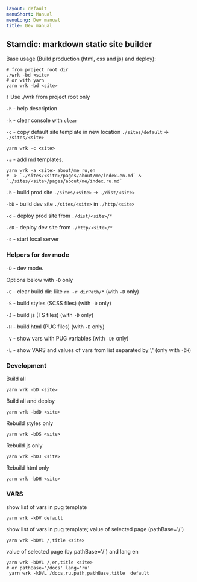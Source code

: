 ```yaml
layout: default
menuShort: Manual
menuLong: Dev manual
title: Dev manual
```
<!--config-->
## Stamdic: markdown static site builder

Base usage (Build production (html, css and js) and deploy):
```shell
# from project root dir
./wrk -bd <site>
# or with yarn
yarn wrk -bd <site>
```
`!` Use ./wrk from project root only

`-h` - help description

`-k`  - clear console with `clear`

`-c` - copy default site template in new location `./sites/default` =>  `./sites/<site>`
```shell
yarn wrk -c <site>
```

`-a`  - add md templates.
```shell
yarn wrk -a <site> about/me ru,en
# -> `./sites/<site>/pages/about/me/index.en.md` & `./sites/<site>/pages/about/me/index.ru.md`
```

`-b`  - build prod site `./sites/<site>` -> `./dist/<site>`

`-bD`  - build dev site `./sites/<site>` in `./http/<site>`

`-d`  - deploy prod site from `./dist/<site>/*`

`-dD`  - deploy dev site from `./http/<site>/*`


`-s`  - start local server

### Helpers for `dev` mode

`-D`  - dev mode.

Options below with `-D` only

`-C`  - clear build dir: like `rm -r dirPath/*`  (with `-D` only)

`-S`  - build styles (SCSS files) (with `-D` only)

`-J`  - build js (TS files) (with `-D` only)

`-H`  - build html (PUG files) (with `-D` only)

`-V`  - show vars with PUG variables (with `-DH` only)

`-L`  - show VARS and values of vars from list separated by ',' (only with `-DH`)

### Development

Build all
```shell
yarn wrk -bD <site>
```
Build all and deploy
```shell
yarn wrk -bdD <site>
```
Rebuild styles only
```shell
yarn wrk -bDS <site> 
```

Rebuild js only
```shell
yarn wrk -bDJ <site> 
```

Rebuild html  only
```shell
yarn wrk -bDH <site> 
```

### VARS

show list of vars in pug template
```shell
yarn wrk -kDV default
```

show list of vars in pug template; value of selected page (pathBase='/')
```shell
yarn wrk -bDVL /,title <site>
```

value of selected page (by pathBase='/') and lang en
```shell
yarn wrk -bDVL /,en,title <site>
# or pathBase='/docs' lang='ru'
 yarn wrk -kDVL /docs,ru,path,pathBase,title  default
```
